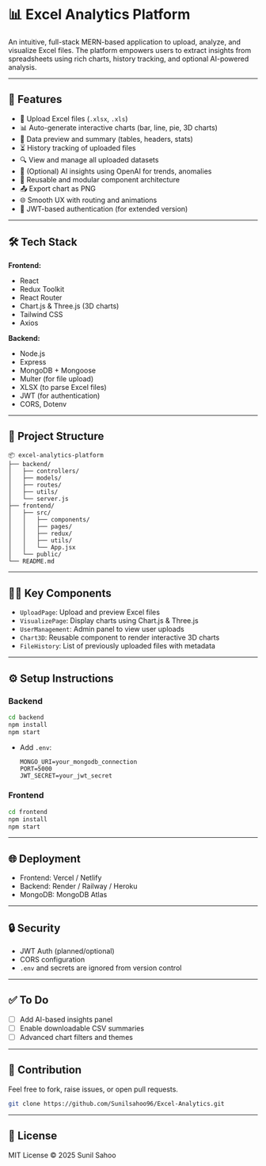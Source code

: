 
# 📊 Excel Analytics Platform

An intuitive, full-stack MERN-based application to upload, analyze, and visualize Excel files. The platform empowers users to extract insights from spreadsheets using rich charts, history tracking, and optional AI-powered analysis.

---

## 🚀 Features

- 📁 Upload Excel files (`.xlsx`, `.xls`)
- 📊 Auto-generate interactive charts (bar, line, pie, 3D charts)
- 🧮 Data preview and summary (tables, headers, stats)
- ⏳ History tracking of uploaded files
- 🔍 View and manage all uploaded datasets
- 🧠 (Optional) AI insights using OpenAI for trends, anomalies
- 🎯 Reusable and modular component architecture
- 📤 Export chart as PNG
- 🌐 Smooth UX with routing and animations
- 🔐 JWT-based authentication (for extended version)

---

## 🛠️ Tech Stack

**Frontend:**
- React
- Redux Toolkit
- React Router
- Chart.js & Three.js (3D charts)
- Tailwind CSS
- Axios

**Backend:**
- Node.js
- Express
- MongoDB + Mongoose
- Multer (for file upload)
- XLSX (to parse Excel files)
- JWT (for authentication)
- CORS, Dotenv

---

## 📁 Project Structure

```
📦 excel-analytics-platform
├── backend/
│   ├── controllers/
│   ├── models/
│   ├── routes/
│   ├── utils/
│   └── server.js
├── frontend/
│   ├── src/
│   │   ├── components/
│   │   ├── pages/
│   │   ├── redux/
│   │   ├── utils/
│   │   └── App.jsx
│   └── public/
└── README.md
```

---

## 🧑‍💻 Key Components

- `UploadPage`: Upload and preview Excel files
- `VisualizePage`: Display charts using Chart.js & Three.js
- `UserManagement`: Admin panel to view user uploads
- `Chart3D`: Reusable component to render interactive 3D charts
- `FileHistory`: List of previously uploaded files with metadata

---

## ⚙️ Setup Instructions

### Backend

```bash
cd backend
npm install
npm start
```

- Add `.env`:
  ```
  MONGO_URI=your_mongodb_connection
  PORT=5000
  JWT_SECRET=your_jwt_secret
  ```

### Frontend

```bash
cd frontend
npm install
npm start
```



---

## 🌐 Deployment

- Frontend: Vercel / Netlify
- Backend: Render / Railway / Heroku
- MongoDB: MongoDB Atlas

---

## 🔒 Security

- JWT Auth (planned/optional)
- CORS configuration
- `.env` and secrets are ignored from version control

---

## ✅ To Do

- [ ] Add AI-based insights panel
- [ ] Enable downloadable CSV summaries
- [ ] Advanced chart filters and themes

---

## 🤝 Contribution

Feel free to fork, raise issues, or open pull requests.

```bash
git clone https://github.com/Sunilsahoo96/Excel-Analytics.git
```

---

## 📄 License

MIT License © 2025 Sunil Sahoo
